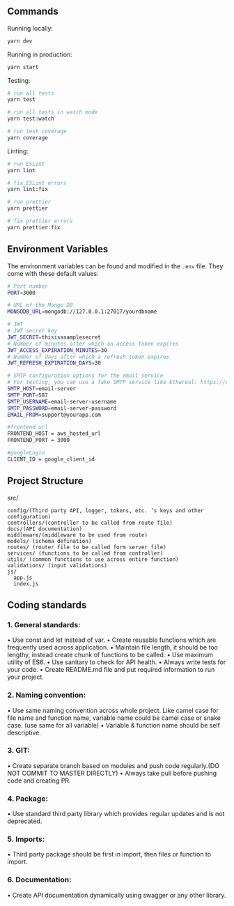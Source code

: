 ## Commands

Running locally:

```bash
yarn dev
```

Running in production:

```bash
yarn start
```

Testing:

```bash
# run all tests
yarn test

# run all tests in watch mode
yarn test:watch

# run test coverage
yarn coverage
```

Linting:

```bash
# run ESLint
yarn lint

# fix ESLint errors
yarn lint:fix

# run prettier
yarn prettier

# fix prettier errors
yarn prettier:fix
```

## Environment Variables

The environment variables can be found and modified in the `.env` file. They come with these default values:

```bash
# Port number
PORT=3000

# URL of the Mongo DB
MONGODB_URL=mongodb://127.0.0.1:27017/yourdbname

# JWT
# JWT secret key
JWT_SECRET=thisisasamplesecret
# Number of minutes after which an access token expires
JWT_ACCESS_EXPIRATION_MINUTES=30
# Number of days after which a refresh token expires
JWT_REFRESH_EXPIRATION_DAYS=30

# SMTP configuration options for the email service
# For testing, you can use a fake SMTP service like Ethereal: https://ethereal.email/create
SMTP_HOST=email-server
SMTP_PORT=587
SMTP_USERNAME=email-server-username
SMTP_PASSWORD=email-server-password
EMAIL_FROM=support@yourapp.com

#frontend url
FRONTEND_HOST = aws_hosted_url
FRONTEND_PORT = 3000

#googleLogin
CLIENT_ID = google_client_id
```
## Project Structure

  src/

    config/(Third party API, logger, tokens, etc. ‘s keys and other configuration)
    controllers/(controller to be called from route file)
    docs/(API documentation)
    middleware/(middleware to be used from route)
    models/ (schema defination)
    routes/ (router file to be called form server file)
    services/ (functions to be called from controller)
    utils/ (common functions to use across entire function)
    validations/ (input validations)
    js/
      app.js
      index.js

## Coding standards

### 1.	General standards:
•	Use const and let instead of var.
•	Create reusable functions which are frequently used across application.
•	Maintain file length, it should be too lengthy, instead create chunk of functions to be called.
•	Use maximum utility of ES6.
•	Use sanitary to check for API health.
•	Always write tests for your code.
•	Create README.md file and put required information to run your project.


### 2.	Naming convention:
•	Use same naming convention across whole project. Like camel case for file name and function name, variable name could be camel case or snake case. (use same for all variable)
•	Variable & function name should be self descriptive.


### 3.	GIT:
•	Create separate branch based on modules and push code regularly.(DO NOT COMMIT TO MASTER DIRECTLY)
•	Always take pull before pushing code and creating PR.


### 4.	Package:
•	Use standard third party library which provides regular updates and is not deprecated.


### 5.	Imports:
•	Third party package should be first in import, then files or function to import.


### 6.	Documentation:
•	Create API documentation dynamically using swagger or any other library.

